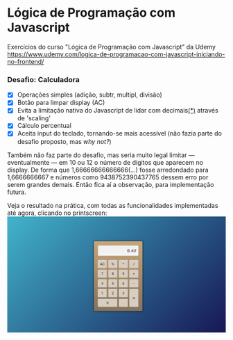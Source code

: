 # Lógica de Programação com Javascript
Exercícios do curso "Lógica de Programação com Javascript" da Udemy  
https://www.udemy.com/logica-de-programacao-com-javascript-iniciando-no-frontend/
    
     
     
### Desafio: Calculadora

- [x] Operações simples (adição, subtr, multipl, divisão)
- [x] Botão para limpar display (AC)
- [x] Evita a limitação nativa do Javascript de lidar com decimais[(*)](http://adripofjavascript.com/blog/drips/avoiding-problems-with-decimal-math-in-javascript.html) através de 'scaling'
- [x] Cálculo percentual
- [x] Aceita input do teclado, tornando-se mais acessível (não fazia parte do desafio proposto, mas *why not?*)

Também não faz parte do desafio, mas seria muito legal limitar — eventualmente — em 10 ou 12 o número de dígitos que aparecem no display. De forma que 1,66666666666666(...) fosse arredondado para 1,6666666667 e números como 9438752390437765 dessem erro por serem grandes demais. Então fica aí a observação, para implementação futura.  
  
Veja o resultado na prática, com todas as funcionalidades implementadas até agora, clicando no printscreen:  
[<img src='./6_calculadora/screenshot.png'>](https://codepen.io/anacoxta/full/xNJbaM)

